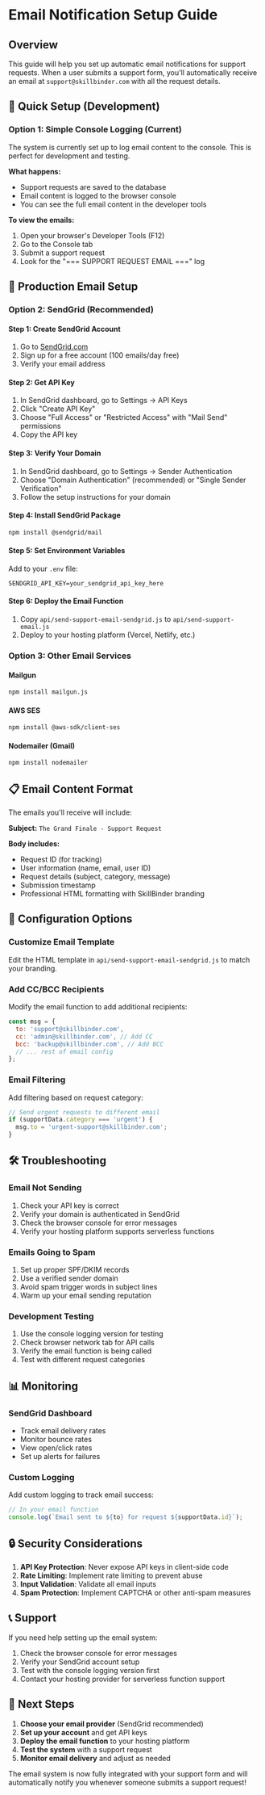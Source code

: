 # Email Notification Setup Guide

## Overview
This guide will help you set up automatic email notifications for support requests. When a user submits a support form, you'll automatically receive an email at `support@skillbinder.com` with all the request details.

## 🚀 Quick Setup (Development)

### Option 1: Simple Console Logging (Current)
The system is currently set up to log email content to the console. This is perfect for development and testing.

**What happens:**
- Support requests are saved to the database
- Email content is logged to the browser console
- You can see the full email content in the developer tools

**To view the emails:**
1. Open your browser's Developer Tools (F12)
2. Go to the Console tab
3. Submit a support request
4. Look for the "=== SUPPORT REQUEST EMAIL ===" log

## 📧 Production Email Setup

### Option 2: SendGrid (Recommended)

#### Step 1: Create SendGrid Account
1. Go to [SendGrid.com](https://sendgrid.com)
2. Sign up for a free account (100 emails/day free)
3. Verify your email address

#### Step 2: Get API Key
1. In SendGrid dashboard, go to Settings → API Keys
2. Click "Create API Key"
3. Choose "Full Access" or "Restricted Access" with "Mail Send" permissions
4. Copy the API key

#### Step 3: Verify Your Domain
1. In SendGrid dashboard, go to Settings → Sender Authentication
2. Choose "Domain Authentication" (recommended) or "Single Sender Verification"
3. Follow the setup instructions for your domain

#### Step 4: Install SendGrid Package
```bash
npm install @sendgrid/mail
```

#### Step 5: Set Environment Variables
Add to your `.env` file:
```
SENDGRID_API_KEY=your_sendgrid_api_key_here
```

#### Step 6: Deploy the Email Function
1. Copy `api/send-support-email-sendgrid.js` to `api/send-support-email.js`
2. Deploy to your hosting platform (Vercel, Netlify, etc.)

### Option 3: Other Email Services

#### Mailgun
```bash
npm install mailgun.js
```

#### AWS SES
```bash
npm install @aws-sdk/client-ses
```

#### Nodemailer (Gmail)
```bash
npm install nodemailer
```

## 📋 Email Content Format

The emails you'll receive will include:

**Subject:** `The Grand Finale - Support Request`

**Body includes:**
- Request ID (for tracking)
- User information (name, email, user ID)
- Request details (subject, category, message)
- Submission timestamp
- Professional HTML formatting with SkillBinder branding

## 🔧 Configuration Options

### Customize Email Template
Edit the HTML template in `api/send-support-email-sendgrid.js` to match your branding.

### Add CC/BCC Recipients
Modify the email function to add additional recipients:

```javascript
const msg = {
  to: 'support@skillbinder.com',
  cc: 'admin@skillbinder.com', // Add CC
  bcc: 'backup@skillbinder.com', // Add BCC
  // ... rest of email config
};
```

### Email Filtering
Add filtering based on request category:

```javascript
// Send urgent requests to different email
if (supportData.category === 'urgent') {
  msg.to = 'urgent-support@skillbinder.com';
}
```

## 🛠️ Troubleshooting

### Email Not Sending
1. Check your API key is correct
2. Verify your domain is authenticated in SendGrid
3. Check the browser console for error messages
4. Verify your hosting platform supports serverless functions

### Emails Going to Spam
1. Set up proper SPF/DKIM records
2. Use a verified sender domain
3. Avoid spam trigger words in subject lines
4. Warm up your email sending reputation

### Development Testing
1. Use the console logging version for testing
2. Check browser network tab for API calls
3. Verify the email function is being called
4. Test with different request categories

## 📊 Monitoring

### SendGrid Dashboard
- Track email delivery rates
- Monitor bounce rates
- View open/click rates
- Set up alerts for failures

### Custom Logging
Add custom logging to track email success:

```javascript
// In your email function
console.log(`Email sent to ${to} for request ${supportData.id}`);
```

## 🔒 Security Considerations

1. **API Key Protection**: Never expose API keys in client-side code
2. **Rate Limiting**: Implement rate limiting to prevent abuse
3. **Input Validation**: Validate all email inputs
4. **Spam Protection**: Implement CAPTCHA or other anti-spam measures

## 📞 Support

If you need help setting up the email system:
1. Check the browser console for error messages
2. Verify your SendGrid account setup
3. Test with the console logging version first
4. Contact your hosting provider for serverless function support

## 🎯 Next Steps

1. **Choose your email provider** (SendGrid recommended)
2. **Set up your account** and get API keys
3. **Deploy the email function** to your hosting platform
4. **Test the system** with a support request
5. **Monitor email delivery** and adjust as needed

The email system is now fully integrated with your support form and will automatically notify you whenever someone submits a support request! 